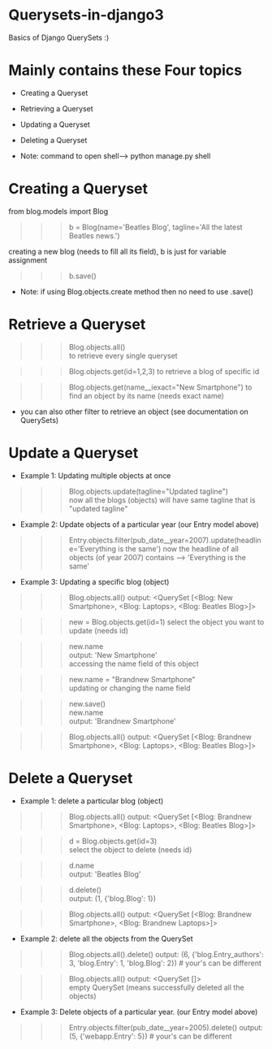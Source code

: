 # Querysets-in-django3
Basics of Django QuerySets :)

# Mainly contains these Four topics 
* Creating a Queryset
* Retrieving a Queryset
* Updating a Queryset
* Deleting a Queryset

* Note: command to open shell--> python manage.py shell 

# Creating a Queryset

from blog.models import Blog
>>>b = Blog(name='Beatles Blog', tagline='All the latest Beatles news.')

creating a new blog (needs to fill all its field), b is just for variable assignment

>>> b.save()
* Note: if using Blog.objects.create method then no need to use .save()


# Retrieve a Queryset

>>> Blog.objects.all()  
to retrieve every single queryset

>>> Blog.objects.get(id=1,2,3)
to retrieve a blog of specific id

>>> Blog.objects.get(name__iexact="New Smartphone") 
to find an object by its name (needs exact name)
* you can also other filter to retrieve an object (see documentation on QuerySets) 


# Update a Queryset

* Example 1: Updating multiple objects at once

>>> Blog.objects.update(tagline="Updated tagline")  
now all the blogs (objects) will have same tagline that is "updated tagline"

* Example 2: Update objects of a particular year (our Entry model above)

>>> Entry.objects.filter(pub_date__year=2007).update(headline='Everything is the same')
now the headline of all objects (of year 2007) contains --> 'Everything is the same'

* Example 3: Updating a specific blog (object)

>>> Blog.objects.all()
output: <QuerySet [<Blog: New Smartphone>, <Blog: Laptops>, <Blog: Beatles Blog>]>

>>> new = Blog.objects.get(id=1)
select the object you want to update (needs id)

>>> new.name     
output: 'New Smartphone'   
accessing the name field of this object

>>> new.name = "Brandnew Smartphone"    
updating or changing the name field

>>> new.save()      
>>> new.name     
output: 'Brandnew Smartphone'

>>> Blog.objects.all()
output: <QuerySet [<Blog: Brandnew Smartphone>, <Blog: Laptops>, <Blog: Beatles Blog>]>

# Delete a Queryset

* Example 1: delete a particular blog (object)

>>> Blog.objects.all()
output: <QuerySet [<Blog: Brandnew Smartphone>, <Blog: Laptops>, <Blog: Beatles Blog>]>

>>> d = Blog.objects.get(id=3)   
select the object to delete (needs id)

>>> d.name  
output: 'Beatles Blog'

>>> d.delete()  
output: (1, {'blog.Blog': 1})

>>> Blog.objects.all()
output: <QuerySet [<Blog: Brandnew Smartphone>, <Blog: Brandnew Laptops>]>

* Example 2: delete all the objects from the QuerySet

>>> Blog.objects.all().delete()
output: (6, {'blog.Entry_authors': 3, 'blog.Entry': 1, 'blog.Blog': 2}) # your's can be different

>>> Blog.objects.all()
output: <QuerySet []>   
empty QuerySet (means successfully deleted all the objects)


* Example 3: Delete objects of a particular year. (our Entry model above)

>>> Entry.objects.filter(pub_date__year=2005).delete()
output: (5, {'webapp.Entry': 5})  # your's can be different

